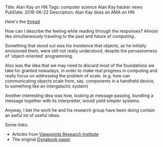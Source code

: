 Title: Alan Kay on HN
Tags: computer science
    Alan Kay
    hacker news
PubDate: 2016-06-22
Description: Alan Kay does an AMA on HN

Here's the [thread](https://news.ycombinator.com/item?id=11939851)

How can I describe the feeling while reading through the responses? Almost like 
simultaneously traveling to the past and future of computing..

Something that stood out was his insistence that objects, as he initially 
envisioned them, were still not really understood, despite the pervasiveness of 
'object-oriented' programming.

Also was the idea that we may need to discard most of the foundations we take 
for granted nowadays, in order to make real progress in computing and really 
focus on addressing the problem of scale. (e.g. how can communicating objects 
scale from, say, components in a handheld device, to something like an 
intergalactic system)

Another interesting idea was how, looking at message passing, bundling a message
together with its interpretter, would yield simpler systems.

Anyway, I bet the work he and his research group have been doing contain an 
awful lot of useful ideas.

Some links:

- Articles from [Viewpoints Research Institute](http://vpri.org/html/writings.php)
- The original [Dynabook paper](http://history-computer.com/Library/Kay72.pdf)
